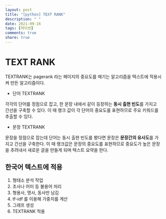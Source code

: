 ```yaml
---
layout: post
title: "[python] TEXT RANK"
description: " "
date: 2021-09-16
tags: [파이썬]
comments: true
share: true
---
```



# TEXT RANK

TEXTRANK는 pagerank 라는 페이지의 중요도를 매기는 알고리즘을 텍스트에 적용시켜 만든 알고리즘이다.

- 단어 TEXTRANK

각각의 단어를 정점으로 잡고, 한 문장 내에서 같이 등장하는 <b>동시 출현 빈도</b>를 가지고  간선을 구축할 수 있다. 이 때 랭크 값이 각 단어의 중요도를 표현하므로 주요 키워드를 추출할 수 있다.

- 문장 TEXTRANK

문장을 정점으로 잡는데 단어는 동시 출현 빈도를 봤다면 문장은 <b>문장간의 유사도</b>를 가지고 간선을 구축한다.  이 때 랭크값은 문장의 중요도를 표현하므로 중요도가 높은 문장을 추려내서 새로운 글을 만들게 되며 텍스트 요약을 한다.



## 한국어 텍스트에 적용

1. 형태소 분석 작업
2. 조사나 어미 등 불용어 처리
3. 형용사, 명사, 동사만 남김
4. tf-idf 를 이용해 가중치를 계산
5. 그래프 생성
6. TEXTRANK 적용

